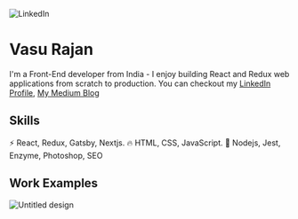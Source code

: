 ![LinkedIn](https://user-images.githubusercontent.com/63305945/101705548-26d24600-3aad-11eb-96ba-a53161c82915.png)

# Vasu Rajan
I'm a Front-End developer from India - I enjoy building React and Redux web applications from scratch to production.
You can checkout my [LinkedIn Profile](https://www.linkedin.com/in/vasu-rajan-295b5a12b), [My Medium Blog](https://vasurajan.medium.com) 

## Skills
⚡ React, Redux, Gatsby, Nextjs.
🔥 HTML, CSS, JavaScript.
🔰 Nodejs, Jest, Enzyme, Photoshop, SEO 

## Work Examples
![Untitled design](https://user-images.githubusercontent.com/63305945/101988472-d2eb7b00-3cbf-11eb-8330-79db936876f3.png)

